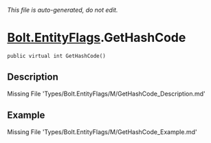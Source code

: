 *This file is auto-generated, do not edit.*

# [Bolt.EntityFlags](Types/Bolt.EntityFlags.md).GetHashCode
`public virtual int GetHashCode()`
## Description
Missing File 'Types/Bolt.EntityFlags/M/GetHashCode_Description.md'
## Example
Missing File 'Types/Bolt.EntityFlags/M/GetHashCode_Example.md'
